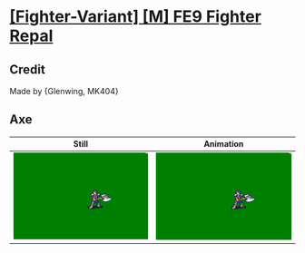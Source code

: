 # [\[Fighter-Variant\] \[M\] FE9 Fighter Repal](../)

## Credit

Made by {Glenwing, MK404}
	
## Axe

| Still | Animation |
| :---: | :-------: |
| ![Axe still](./Axe_000.png) | ![Axe animation](./Axe.gif) |
